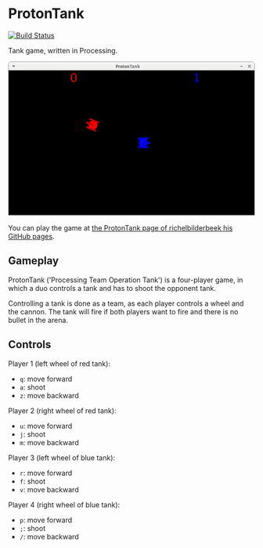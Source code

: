 # ProtonTank

[![Build Status](https://travis-ci.org/richelbilderbeek/ProtonTank.svg?branch=master)](https://travis-ci.org/richelbilderbeek/ProtonTank)

Tank game, written in Processing.

![ProtonTank v1.0](Screenshots/ProtonTank_1_0.png)

You can play the game at 
[the ProtonTank page of richelbilderbeek his GitHub pages](http://richelbilderbeek.github.io/ProtonTank/ProtonTank.html).

## Gameplay

ProtonTank ('Processing Team Operation Tank') is a four-player game,
in which a duo controls a tank and has to shoot the opponent tank.

Controlling a tank is done as a team, as each player controls a wheel and the cannon.
The tank will fire if both players want to fire and there is no bullet in the arena.

## Controls

Player 1 (left wheel of red tank):

 * `q`: move forward
 * `a`: shoot
 * `z`: move backward

Player 2 (right wheel of red tank):

 * `u`: move forward
 * `j`: shoot
 * `m`: move backward


Player 3 (left wheel of blue tank):

 * `r`: move forward
 * `f`: shoot
 * `v`: move backward

Player 4 (right wheel of blue tank):

 * `p`: move forward
 * `;`: shoot
 * `/`: move backward
